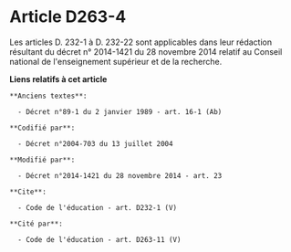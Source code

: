 # Article D263-4

Les articles D. 232-1 à D. 232-22 sont applicables dans leur rédaction résultant du décret n° 2014-1421 du 28 novembre 2014
relatif au Conseil national de l'enseignement supérieur et de la recherche.

**Liens relatifs à cet article**

	**Anciens textes**:

	  - Décret n°89-1 du 2 janvier 1989 - art. 16-1 (Ab)

	**Codifié par**:

	  - Décret n°2004-703 du 13 juillet 2004

	**Modifié par**:

	  - Décret n°2014-1421 du 28 novembre 2014 - art. 23

	**Cite**:

	  - Code de l'éducation - art. D232-1 (V)

	**Cité par**:

	  - Code de l'éducation - art. D263-11 (V)
